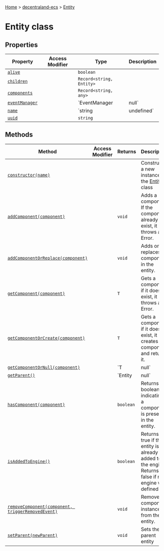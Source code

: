 [Home](./index) &gt; [decentraland-ecs](./decentraland-ecs.md) &gt; [Entity](./decentraland-ecs.entity.md)

# Entity class

## Properties

|  Property | Access Modifier | Type | Description |
|  --- | --- | --- | --- |
|  [`alive`](./decentraland-ecs.entity.alive.md) |  | `boolean` |  |
|  [`children`](./decentraland-ecs.entity.children.md) |  | `Record<string, Entity>` |  |
|  [`components`](./decentraland-ecs.entity.components.md) |  | `Record<string, any>` |  |
|  [`eventManager`](./decentraland-ecs.entity.eventmanager.md) |  | `EventManager | null` |  |
|  [`name`](./decentraland-ecs.entity.name.md) |  | `string | undefined` |  |
|  [`uuid`](./decentraland-ecs.entity.uuid.md) |  | `string` |  |

## Methods

|  Method | Access Modifier | Returns | Description |
|  --- | --- | --- | --- |
|  [`constructor(name)`](./decentraland-ecs.entity.constructor.md) |  |  | Constructs a new instance of the [Entity](./decentraland-ecs.entity.md) class |
|  [`addComponent(component)`](./decentraland-ecs.entity.addcomponent.md) |  | `void` | Adds a component. If the component already exist, it throws an Error. |
|  [`addComponentOrReplace(component)`](./decentraland-ecs.entity.addcomponentorreplace.md) |  | `void` | Adds or replaces a component in the entity. |
|  [`getComponent(component)`](./decentraland-ecs.entity.getcomponent.md) |  | `T` | Gets a component, if it doesn't exist, it throws an Error. |
|  [`getComponentOrCreate(component)`](./decentraland-ecs.entity.getcomponentorcreate.md) |  | `T` | Gets a component, if it doesn't exist, it creates the component and returns it. |
|  [`getComponentOrNull(component)`](./decentraland-ecs.entity.getcomponentornull.md) |  | `T | null` | Gets a component, if it doesn't exist, it returns null. |
|  [`getParent()`](./decentraland-ecs.entity.getparent.md) |  | `Entity | null` | Gets the parent entity |
|  [`hasComponent(component)`](./decentraland-ecs.entity.hascomponent.md) |  | `boolean` | Returns a boolean indicating if a component is present in the entity. |
|  [`isAddedToEngine()`](./decentraland-ecs.entity.isaddedtoengine.md) |  | `boolean` | Returns true if the entity is already added to the engine. Returns false if no engine was defined. |
|  [`removeComponent(component, triggerRemovedEvent)`](./decentraland-ecs.entity.removecomponent.md) |  | `void` | Removes a component instance from the entity. |
|  [`setParent(newParent)`](./decentraland-ecs.entity.setparent.md) |  | `void` | Sets the parent entity |

